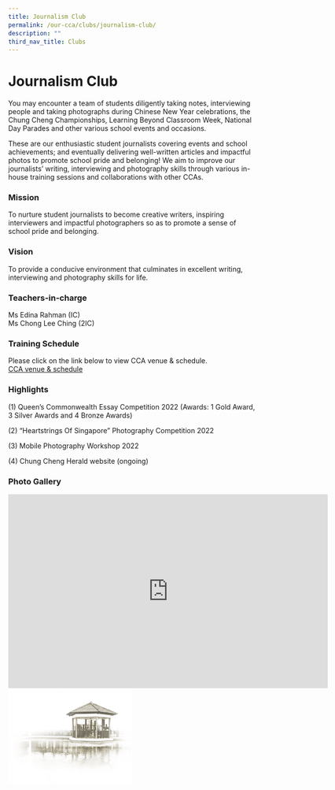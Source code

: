 ```yaml
---
title: Journalism Club
permalink: /our-cca/clubs/journalism-club/
description: ""
third_nav_title: Clubs
---
```

# Journalism Club
You may encounter a team of students diligently taking notes, interviewing people and taking photographs during Chinese New Year celebrations, the Chung Cheng Championships, Learning Beyond Classroom Week, National Day Parades and other various school events and occasions.&nbsp;

These are our enthusiastic student journalists covering events and school achievements; and eventually delivering well-written articles and impactful photos to promote school pride and belonging! We aim to improve our journalists’ writing, interviewing and photography skills through various in-house training sessions and collaborations with other CCAs.

### Mission
To nurture student journalists to become creative writers, inspiring interviewers and impactful photographers so as to promote a sense of school pride and belonging.

### Vision
To provide a conducive environment that culminates in excellent writing, interviewing and photography skills for life.


### Teachers-in-charge

Ms Edina Rahman (IC)   
Ms Chong Lee Ching (2IC)


### Training Schedule
Please click on the link below to view CCA venue &amp; schedule.&nbsp;  
[CCA venue &amp; schedule](/our-cca/cca/cca-venue-schedule/)

### Highlights
(1) Queen’s Commonwealth Essay Competition 2022 (Awards: 1 Gold Award, 3 Silver Awards and 4 Bronze Awards)

(2) “Heartstrings Of Singapore” Photography Competition 2022

(3) Mobile Photography Workshop 2022

(4) Chung Cheng Herald website (ongoing)

### Photo Gallery
<iframe allowfullscreen="true" height="394" width="650" frameborder="0" src="https://docs.google.com/presentation/d/e/2PACX-1vTlAUNRUrJT8PDExAzONjaEc5HOuIQy5tTxSlB8qCEuNW3wGp_jjR8ffebAM8tiiHtoiN1quCCXeAoR/embed?start=true&amp;loop=true&amp;delayms=5000"></iframe>

<img src="/images/pavilion.png" style="width:50%">